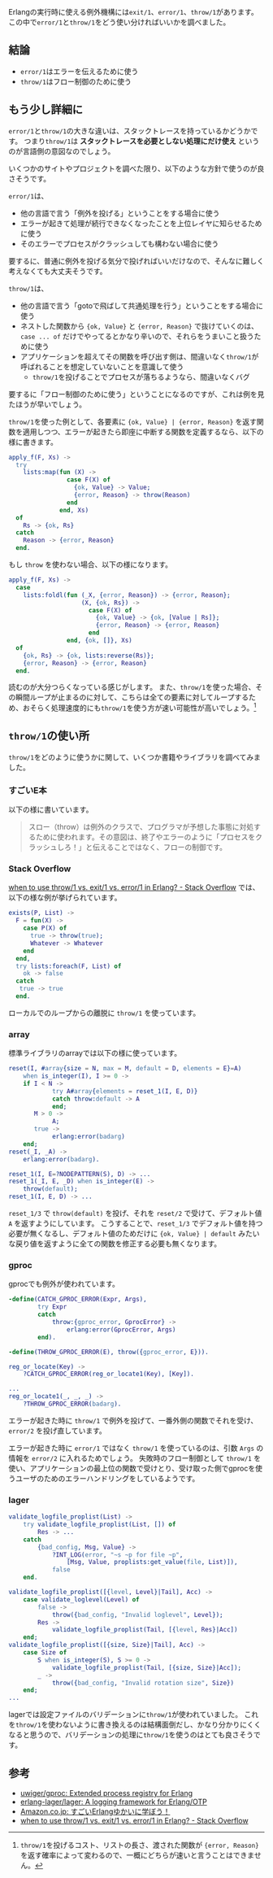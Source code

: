 Erlangの実行時に使える例外機構には`exit/1`、`error/1`、`throw/1`があります。
この中で`error/1`と`throw/1`をどう使い分ければいいかを調べました。

## 結論

- `error/1`はエラーを伝えるために使う
- `throw/1`はフロー制御のために使う

## もう少し詳細に

`error/1`と`throw/1`の大きな違いは、スタックトレースを持っているかどうかです。
つまり`throw/1`は **スタックトレースを必要としない処理にだけ使え** というのが言語側の意図なのでしょう。

いくつかのサイトやプロジェクトを調べた限り、以下のような方針で使うのが良さそうです。

`error/1`は、

- 他の言語で言う「例外を投げる」ということをする場合に使う
- エラーが起きて処理が続行できなくなったことを上位レイヤに知らせるために使う
- そのエラーでプロセスがクラッシュしても構わない場合に使う

要するに、普通に例外を投げる気分で投げればいいだけなので、そんなに難しく考えなくても大丈夫そうです。

`throw/1`は、

- 他の言語で言う「gotoで飛ばして共通処理を行う」ということをする場合に使う
- ネストした関数から `{ok, Value}` と `{error, Reason}` で抜けていくのは、`case ... of` だけでやってるとかなり辛いので、それらをうまいこと扱うために使う
- アプリケーションを超えてその関数を呼び出す側は、間違いなく`throw/1`が呼ばれることを想定していないことを意識して使う
  - `throw/1`を投げることでプロセスが落ちるようなら、間違いなくバグ

要するに「フロー制御のために使う」ということになるのですが、これは例を見たほうが早いでしょう。

`throw/1`を使った例として、各要素に `{ok, Value} | {error, Reason}` を返す関数を適用しつつ、エラーが起きたら即座に中断する関数を定義するなら、以下の様に書きます。

```erlang
apply_f(F, Xs) ->
  try
    lists:map(fun (X) ->
                case F(X) of
                  {ok, Value} -> Value;
                  {error, Reason} -> throw(Reason)
                end
              end, Xs)
  of
    Rs -> {ok, Rs}
  catch
    Reason -> {error, Reason}
  end.
```

もし `throw` を使わない場合、以下の様になります。

```erlang
apply_f(F, Xs) ->
  case
    lists:foldl(fun (_X, {error, Reason}) -> {error, Reason};
                    (X, {ok, Rs}) ->
                      case F(X) of
                        {ok, Value} -> {ok, [Value | Rs]};
                        {error, Reason} -> {error, Reason}
                      end
                end, {ok, []}, Xs)
  of
    {ok, Rs} -> {ok, lists:reverse(Rs)};
    {error, Reason} -> {error, Reason}
  end.
```

読むのが大分つらくなっている感じがします。
また、`throw/1`を使った場合、その瞬間ループが止まるのに対して、こちらは全ての要素に対してループするため、おそらく処理速度的にも`throw/1`を使う方が速い可能性が高いでしょう。[^1]

[^1]: `throw/1`を投げるコスト、リストの長さ、渡された関数が `{error, Reason}` を返す確率によって変わるので、一概にどちらが速いと言うことはできません。

## `throw/1`の使い所

`throw/1`をどのように使うかに関して、いくつか書籍やライブラリを調べてみました。

### すごいE本

以下の様に書いています。

> スロー（throw）は例外のクラスで、プログラマが予想した事態に対処するために使われます。その意図は、終了やエラーのように「プロセスをクラッシュしろ！」と伝えることではなく、フローの制御です。

### Stack Overflow

[when to use throw/1 vs. exit/1 vs. error/1 in Erlang? - Stack Overflow](http://stackoverflow.com/questions/13618261/when-to-use-throw-1-vs-exit-1-vs-error-1-in-erlang]) では、以下の様な例が挙げられています。

```erlang
exists(P, List) ->
  F = fun(X) -> 
    case P(X) of 
      true -> throw(true); 
      Whatever -> Whatever 
    end
  end,
  try lists:foreach(F, List) of
    ok -> false
  catch
   true -> true
  end.
```

ローカルでのループからの離脱に `throw/1` を使っています。

### array

標準ライブラリのarrayでは以下の様に使っています。

```erlang
reset(I, #array{size = N, max = M, default = D, elements = E}=A)
    when is_integer(I), I >= 0 ->
    if I < N ->
            try A#array{elements = reset_1(I, E, D)} 
            catch throw:default -> A
            end;
       M > 0 ->
            A;
       true ->
            erlang:error(badarg)
    end;
reset(_I, _A) ->
    erlang:error(badarg).

reset_1(I, E=?NODEPATTERN(S), D) -> ...
reset_1(_I, E, _D) when is_integer(E) ->
    throw(default);
reset_1(I, E, D) -> ...
```

`reset_1/3` で `throw(default)` を投げ、それを `reset/2` で受けて、デフォルト値 `A` を返すようにしています。
こうすることで、`reset_1/3` でデフォルト値を持つ必要が無くなるし、デフォルト値のためだけに `{ok, Value} | default` みたいな戻り値を返すように全ての関数を修正する必要も無くなります。

### gproc

gprocでも例外が使われています。

```erlang
-define(CATCH_GPROC_ERROR(Expr, Args),
        try Expr
        catch
            throw:{gproc_error, GprocError} ->
                erlang:error(GprocError, Args)
        end).

-define(THROW_GPROC_ERROR(E), throw({gproc_error, E})).
```

```erlang
reg_or_locate(Key) ->
    ?CATCH_GPROC_ERROR(reg_or_locate1(Key), [Key]).

...
reg_or_locate1(_, _, _) ->
    ?THROW_GPROC_ERROR(badarg).
```

エラーが起きた時に `throw/1` で例外を投げて、一番外側の関数でそれを受け、`error/2` を投げ直しています。

エラーが起きた時に `error/1` ではなく `throw/1` を使っているのは、引数 `Args` の情報を `error/2` に入れるためでしょう。
失敗時のフロー制御として `throw/1` を使い、アプリケーションの最上位の関数で受けとり、受け取った側でgprocを使うユーザのためのエラーハンドリングをしているようです。

### lager

```erlang
validate_logfile_proplist(List) ->
    try validate_logfile_proplist(List, []) of
        Res -> ...
    catch
        {bad_config, Msg, Value} ->
            ?INT_LOG(error, "~s ~p for file ~p",
                [Msg, Value, proplists:get_value(file, List)]),
            false
    end.

validate_logfile_proplist([{level, Level}|Tail], Acc) ->
    case validate_loglevel(Level) of
        false ->
            throw({bad_config, "Invalid loglevel", Level});
        Res ->
            validate_logfile_proplist(Tail, [{level, Res}|Acc])
    end;
validate_logfile_proplist([{size, Size}|Tail], Acc) ->
    case Size of
        S when is_integer(S), S >= 0 ->
            validate_logfile_proplist(Tail, [{size, Size}|Acc]);
        _ ->
            throw({bad_config, "Invalid rotation size", Size})
    end;
...
```

lagerでは設定ファイルのバリデーションに`throw/1`が使われていました。
これを`throw/1`を使わないように書き換えるのは結構面倒だし、かなり分かりにくくなると思うので、バリデーションの処理に`throw/1`を使うのはとても良さそうです。

## 参考

- [uwiger/gproc: Extended process registry for Erlang](https://github.com/uwiger/gproc)
- [erlang-lager/lager: A logging framework for Erlang/OTP](https://github.com/erlang-lager/lager)
- [Amazon.co.jp: すごいErlangゆかいに学ぼう！](https://www.amazon.co.jp/dp/B00MLUGZIS/)
- [when to use throw/1 vs. exit/1 vs. error/1 in Erlang? - Stack Overflow](http://stackoverflow.com/questions/13618261/when-to-use-throw-1-vs-exit-1-vs-error-1-in-erlang])
